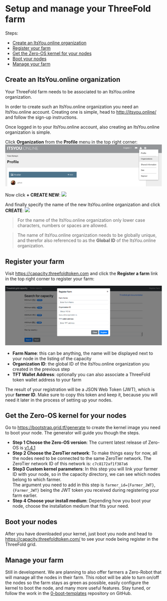 # Setup and manage your ThreeFold farm

Steps:
- [Create an ItsYou.online organization](#iyo-org)
- [Register your farm](#register)
- [Get the Zero-OS kernel for your nodes](#zos)
- [Boot your nodes](#boot)
- [Manage your farm](#manage)


<a id='iyo-org'></a>

## Create an ItsYou.online organization

Your ThreeFold farm needs to be associated to an ItsYou.online organization. 

In order to create such an ItsYou.online organization you need an ItsYou.online account. Creating one is simple, head to http://itsyou.online/ and follow the sign-up instructions.

Once logged in to your ItsYou.online account, also creating an ItsYou.online organization is simple.

Click **Organization** from the **Profile** menu in the top right corner:
![](images/iyo-organizations.png)

Now click **+ CREATE NEW**:
![](/images/iyo-create-new-org.png)

And finally specify the name of the new ItsYou.online organization and click **CREATE**:
![](/images/iyo-create-new-org2.png)

> For the name of the ItsYou.online organization only lower case characters, numbers or spaces are allowed. 

> The name of ItsYou.online organization needs to be globally unique, and therefor also referenced to as the **Global ID** of the ItsYou.online organization.

<a id='register'></a>

## Register your farm

Visit https://capacity.threefoldtoken.com and click the **Register a farm** link in the top right corner to register your farm:

![](images/register-farm.png)

- **Farm Name**: this can be anything, the name will be displayed next to your node in the listing of the capacity
- **Organization ID**: the global ID of the ItsYou.online organization you created in the previous step
- **TFT Wallet Address**: optionally you can also associate a ThreeFold token wallet address to your farm

The result of your registration will be a JSON Web Token (JWT), which is your **farmer ID**. Make sure to copy this token and keep it, because you will need it later in the process of setting up your nodes.

<a id='zos'></a>

## Get the Zero-OS kernel for your nodes

Go to https://bootstrap.grid.tf/generate to create the kernel image you need to boot your node.
The generator will guide you though the steps.

- **Step 1 Choose the Zero-OS version**: The current latest release of Zero-OS is [v1.4.1](https://bootstrap.grid.tf/generate/v1.4.1)
- **Step 2 Choose the ZeroTier network**: To make things easy for now, all the nodes need to be connected to the same ZeroTier network. The ZeroTier network ID of this network is: `c7c8172af1f387a6`
- **Step3 Custom kernel parameters**: In this step you will link your farmer ID with your node, so in the capacity directory, we can see which nodes belong to which farmer.   
The argument you need to add in this step is `farmer_id={Farmer_JWT}`, `{Farmer_JWT}` being the JWT token you received during registering your farm earlier.
- **Step 4 Choose your install medium**: Depending how you boot your node, choose the installation medium that fits your need.


<a id='boot'></a>

## Boot your nodes

After you have downloaded your kernel, just boot you node and head to https://capacity.threefoldtoken.com/ to see your node being register in the ThreeFold grid.


<a id='manage'></a>

## Manage your farm

Still in development. We are planning to also offer farmers a Zero-Robot that will manage all the nodes in their farm.
This robot will be able to turn on/off the nodes so the farm stays as green as possible, easily configure the kernel to boot the node, and many more useful features. Stay tuned, or follow the work in the [0-boot-templates](https://github.com/zero-os/0-boot-templates) repository on GitHub. 
